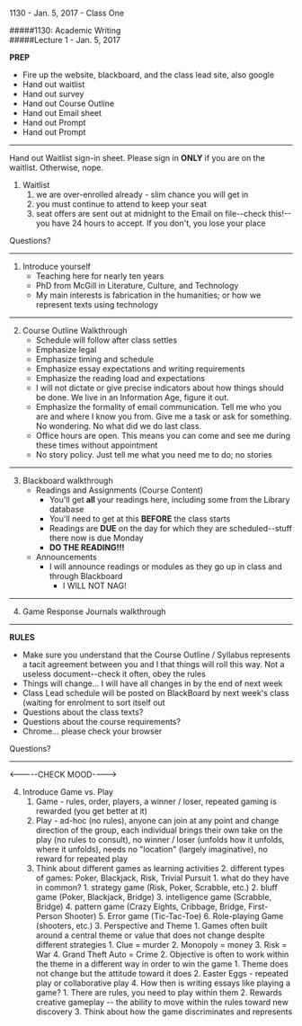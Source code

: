 1130 - Jan. 5, 2017 - Class One

#####1130: Academic Writing    
#####Lecture 1 - Jan. 5, 2017  

**PREP**

- Fire up the website, blackboard, and the class lead site, also google
- Hand out waitlist
- Hand out survey
- Hand out Course Outline
- Hand out Email sheet
- Hand out Prompt
- Hand out Prompt

----

Hand out Waitlist sign-in sheet. Please sign in **ONLY** if you are on the waitlist. Otherwise, nope.

1. Waitlist
	1. we are over-enrolled already - slim chance you will get in 
	2. you must continue to attend to keep your seat
	3. seat offers are sent out at midnight to the Email on file--check this!--you have 24 hours to accept. If you don't, you lose your place

Questions?

----

1. Introduce yourself
	* Teaching here for nearly ten years
	* PhD from McGill in Literature, Culture, and Technology
	* My main interests is fabrication in the humanities; or how we represent texts using technology

---

2. Course Outline Walkthrough
	* Schedule will follow after class settles
	* Emphasize legal
	* Emphasize timing and schedule
	* Emphasize essay expectations and writing requirements
	* Emphasize the reading load and expectations
	* I will not dictate or give precise indicators about how things should be done. We live in an Information Age, figure it out. 
	* Emphasize the formality of email communication. Tell me who you are and where I know you from. Give me a task or ask for something. No wondering. No what did we do last class. 
	* Office hours are open. This means you can come and see me during these times without appointment
	* No story policy. Just tell me what you need me to do; no stories

---

3. Blackboard walkthrough
	* Readings and Assignments (Course Content)
		* You'll get **all** your readings here, including some from the Library database
		* You'll need to get at this **BEFORE** the class starts
		* Readings are **DUE** on the day for which they are scheduled--stuff there now is due Monday 
		* **DO THE READING!!!** 
	* Announcements
		* I will announce readings or modules as they go up in class and through Blackboard
			* I WILL NOT NAG!

---

4. Game Response Journals walkthrough

---

**RULES**

- Make sure you understand that the Course Outline / Syllabus represents a tacit agreement between you and I that things will roll this way. Not a useless document--check it often, obey the rules
- Things will change... I will have all changes in by the end of next week
- Class Lead schedule will be posted on BlackBoard by next week's class (waiting for enrolment to sort itself out
- Questions about the class texts?
- Questions about the course requirements?
- Chrome... please check your browser

Questions?

----

<-----CHECK MOOD---->

4. Introduce Game vs. Play
	1. Game - rules, order, players, a winner / loser, repeated gaming is rewarded (you get better at it)
	2. Play - ad-hoc (no rules), anyone can join at any point and change direction of the group, each individual brings their own take on the play (no rules to consult), no winner / loser (unfolds how it unfolds, where it unfolds), needs no "location" (largely imaginative), no reward for repeated play
	3. Think about different games as learning activities 
		2. different types of games: Poker, Blackjack, Risk, Trivial Pursuit
			1. what do they have in common?
				1. strategy game (Risk, Poker, Scrabble, etc.)
				2. bluff game (Poker, Blackjack, Bridge)
				3. intelligence game (Scrabble, Bridge)
				4. pattern game (Crazy Eights, Cribbage, Bridge, First-Person Shooter)
				5. Error game (Tic-Tac-Toe)
				6. Role-playing Game (shooters, etc.)
		3. Perspective and Theme
			1. Games often built around a central theme or value that does not change despite different strategies
				1. Clue = murder
				2. Monopoly = money
				3. Risk = War
				4. Grand Theft Auto = Crime
			2. Objective is often to work within the theme in a different way in order to win the game
				1. Theme does not change but the attitude toward it does
				2. Easter Eggs - repeated play or collaborative play
		4. How then is writing essays like playing a game?
			1. There are rules, you need to play within them
			2. Rewards creative gameplay -- the ability to move within the rules toward new discovery
			3. Think about how the game discriminates and represents

